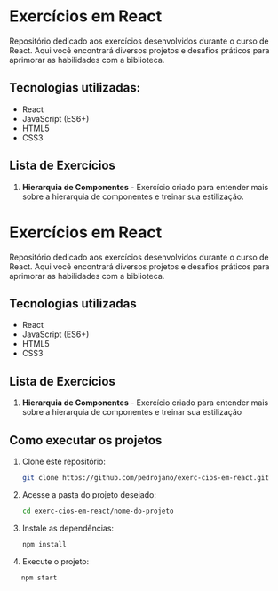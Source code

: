 # Exercícios em React

Repositório dedicado aos exercícios desenvolvidos durante o curso de React. Aqui você encontrará diversos projetos e desafios práticos para aprimorar as habilidades com a biblioteca.

##  Tecnologias utilizadas:

- React
- JavaScript (ES6+)
- HTML5
- CSS3

##  Lista de Exercícios

1. **Hierarquia de Componentes** - Exercício criado para entender mais sobre a hierarquia de componentes e treinar sua estilização.


# Exercícios em React

Repositório dedicado aos exercícios desenvolvidos durante o curso de React. Aqui você encontrará diversos projetos e desafios práticos para aprimorar as habilidades com a biblioteca.

## Tecnologias utilizadas

- React
- JavaScript (ES6+)
- HTML5
- CSS3


## Lista de Exercícios

1. **Hierarquia de Componentes** - Exercício criado para entender mais sobre a hierarquia de componentes e treinar sua estilização


## Como executar os projetos

1. Clone este repositório:
   ```bash
   git clone https://github.com/pedrojano/exerc-cios-em-react.git

2. Acesse a pasta do projeto desejado:
   ```bash
   cd exerc-cios-em-react/nome-do-projeto

3. Instale as dependências:
   ```bash
   npm install

4. Execute o projeto:
```bash
   npm start
